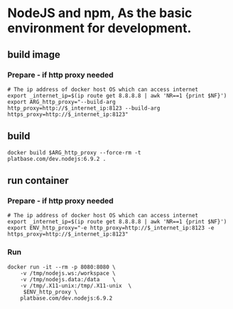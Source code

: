 # NodeJS and npm, As the basic environment for development.

## build image

### Prepare - if http proxy needed
```
# The ip address of docker host OS which can access internet
export _internet_ip=$(ip route get 8.8.8.8 | awk 'NR==1 {print $NF}')
export ARG_http_proxy="--build-arg http_proxy=http://$_internet_ip:8123 --build-arg https_proxy=http://$_internet_ip:8123"
```
## build
```
docker build $ARG_http_proxy --force-rm -t platbase.com/dev.nodejs:6.9.2 .
```

## run container
### Prepare - if http proxy needed
```
# The ip address of docker host OS which can access internet
export _internet_ip=$(ip route get 8.8.8.8 | awk 'NR==1 {print $NF}')
export ENV_http_proxy="-e http_proxy=http://$_internet_ip:8123 -e https_proxy=http://$_internet_ip:8123"

```
### Run
```
docker run -it --rm -p 8080:8080 \
    -v /tmp/nodejs.ws:/workspace \
    -v /tmp/nodejs.data:/data    \
    -v /tmp/.X11-unix:/tmp/.X11-unix  \
     $ENV_http_proxy \
    platbase.com/dev.nodejs:6.9.2
```

